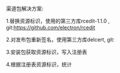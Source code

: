 渠道包解决方案:

1.替换资源标识，使用的第三方库rcedit-1.1.0 , git:https://github.com/electron/rcedit

2.对发布包重新签名，使用第三方库delcert, git:

3.安装包获取资源标识，写入注册表

4.根据注册表资源标识，统计
